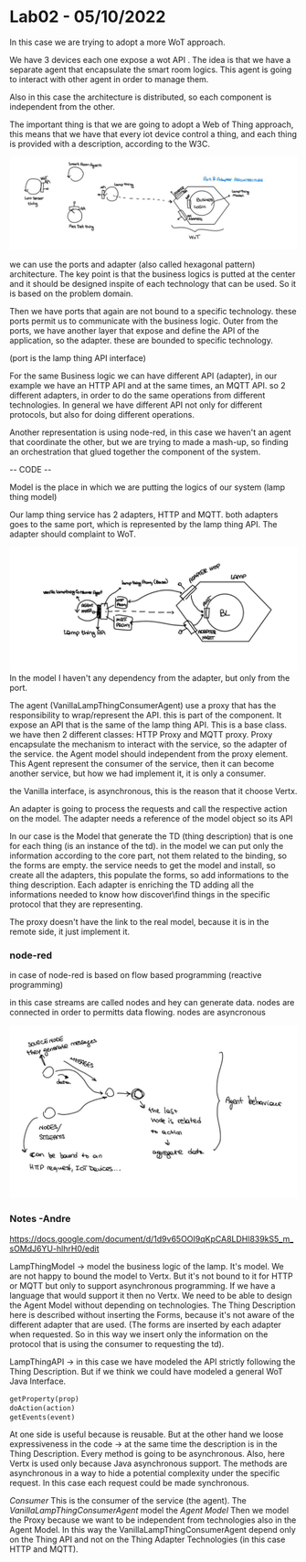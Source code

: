 # Lab02 - 05/10/2022

In this case we are trying to adopt a more WoT approach.

We have 3 devices each one expose a wot API . The idea is that we have a separate agent that encapsulate the smart room logics. This agent is going to interact with other agent in order to manage them.

Also in this case the architecture is distributed, so each component is independent from the other.

The important thing is that we are going to adopt a Web of Thing approach, this means that we have that every iot device control a thing, and each thing is provided with a description, according to the W3C.

![](./img/l2-01.jpg)

we can use the ports and adapter (also called hexagonal pattern) architecture. The key point is that the business logics is putted at the center and it should be designed inspite of each technology that can be used. So it is based on the problem domain.

Then we have ports that again are not bound to a specific technology. these ports permit us to communicate with the business logic. Outer from the ports, we have another layer that expose and define the API of the application, so the adapter. these are bounded to specific technology.

(port is the lamp thing API interface)

For the same Business logic we can have different API (adapter), in our example we have an HTTP API and at the same times, an MQTT API. so 2 different adapters, in order to do the same operations from different technologies. In general we have different API not only for different protocols, but also for doing different operations.

Another representation is using node-red, in this case we haven't an agent that coordinate the other, but we are trying to made a mash-up, so finding an orchestration that glued together the component of the system. 

-- CODE -- 

Model is the place in which we are putting the logics of our system (lamp thing model)

Our lamp thing service has 2 adapters, HTTP and MQTT. both adapters goes to the same port, which is represented by the lamp thing API. The adapter should complaint to WoT.

![](./img/l2-02.jpg)In the model I haven't any dependency from the adapter, but only from the port.

The agent (VanillaLampThingConsumerAgent)  use a proxy that has the responsibility to wrap/represent the API. this is part of the component. It expose an API that is the same of the lamp thing API. This is a base class. we have then 2 different classes: HTTP Proxy and MQTT proxy. Proxy encapsulate the mechanism to interact with the service, so the adapter of the service. the Agent model should independent from the proxy element. This Agent represent the consumer of the service, then it can become another service, but how we had implement it, it is only a consumer.

the Vanilla interface, is asynchronous, this is the reason that it choose Vertx.

An adapter is going to process the requests and call the respective action on the model. The adapter needs a reference of the model object so its API

In our case is the Model that generate the TD (thing description) that is one for each thing (is an instance of the td). in the model we can put only the information according to the core part, not them related to the binding, so the forms are empty. the service needs to get the model and install, so create all the adapters, this populate the forms, so add informations to the thing description. Each adapter is enriching the TD adding all the informations needed to know how discover\find things in the specific protocol that they are representing.

The proxy doesn't have the link to the real model, because it is in the remote side, it just implement it.

### node-red 

in case of node-red is based on flow based programming (reactive programming)

in this case streams are called nodes and hey can generate data. nodes are connected in order to permitts data flowing. nodes are asyncronous

![](./img/l2-03.jpg)

### Notes -Andre

https://docs.google.com/document/d/1d9v65OOI9qKpCA8LDHl839kS5_m_sOMdJ6YU-hlhrH0/edit

LampThingModel -> model the business logic of the lamp. It's model. We are not happy to bound the model to Vertx. But it's not bound to it for HTTP or MQTT but only to support asynchronous programming. If we have a language that would support it then no Vertx.
We need to be able to design the Agent Model without depending on technologies.
The Thing Description here is described without inserting the Forms, because it's not aware of the different adapter that are used. (The forms are inserted by each adapter when requested. So in this way we insert only the information on the protocol that is using the consumer to requesting the td).

LampThingAPI -> in this case we have modeled the API strictly following the Thing Description. 
But if we think we could have modeled a general WoT Java Interface.

````
getProperty(prop)
doAction(action)
getEvents(event)
````

At one side is useful because is reusable. But at the other hand we loose expressiveness in the code -> at the same time the description is in the Thing Description.
Every method is going to be asynchronous. Also, here Vertx is used only because Java asynchronous support. 
The methods are asynchronous in a way to hide a potential complexity under the specific request. In this case each request could be made synchronous.

*Consumer*
This is the consumer of the service (the agent). 
The *VanillaLampThingConsumerAgent* model the *Agent Model*
Then we model the Proxy because we want to be independent from technologies also in the Agent Model. In this way the VanillaLampThingConsumerAgent depend only on the Thing API and not on the Thing Adapter Technologies (in this case HTTP and MQTT).
